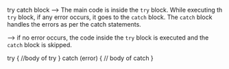 try catch block
--> The main code is inside the `try` block. While executing th `try` block, if any error occurs, it goes to the `catch` block. The `catch` block handles the errors as per the catch statements.

--> if no error occurs, the code inside the `try` block is executed and the `catch` block is skipped.

try {
//body of try
} catch (error) {
// body of catch
}
